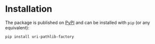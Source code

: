 # Installation

The package is published on [PyPI](https://pypi.org/project/deezer-python/) and can be installed with `pip` (or any equivalent):

```bash
pip install uri-pathlib-factory
```
